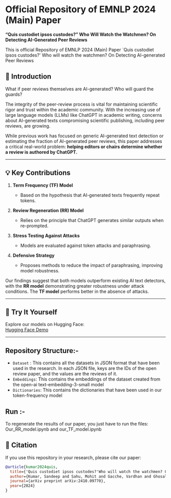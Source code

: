 # Official Repository of EMNLP 2024 (Main) Paper  
**“Quis custodiet ipsos custodes?” Who Will Watch the Watchmen? On Detecting AI-Generated Peer Reviews**

This is official Repository of EMNLP 2024 (Main) Paper `Quis custodiet ipsos custodes?' Who will watch the watchmen? On Detecting AI-generated Peer Reviews

## 🚨 Introduction  
What if peer reviews themselves are AI-generated? Who will guard the guards?

The integrity of the peer-review process is vital for maintaining scientific rigor and trust within the academic community. With the increasing use of large language models (LLMs) like ChatGPT in academic writing, concerns about AI-generated texts compromising scientific publishing, including peer reviews, are growing.

While previous work has focused on generic AI-generated text detection or estimating the fraction of AI-generated peer reviews, this paper addresses a critical real-world problem: **helping editors or chairs determine whether a review is authored by ChatGPT.**

---



## 💡 Key Contributions  
1. **Term Frequency (TF) Model**  
   - Based on the hypothesis that AI-generated texts frequently repeat tokens.

2. **Review Regeneration (RR) Model**  
   - Relies on the principle that ChatGPT generates similar outputs when re-prompted.

3. **Stress Testing Against Attacks**  
   - Models are evaluated against token attacks and paraphrasing.

4. **Defensive Strategy**  
   - Proposes methods to reduce the impact of paraphrasing, improving model robustness.

Our findings suggest that both models outperform existing AI text detectors, with the **RR model** demonstrating greater robustness under attack conditions. The **TF model** performs better in the absence of attacks.

---

## 🚀 Try It Yourself  
Explore our models on Hugging Face:  
[Hugging Face Demo](https://huggingface.co/spaces/AnonymousBabu/frequency-based-ai-text-detection)

---

## Repository Structure:- 
- `Dataset` : This contains all the datasets in JSON format that have been used in the research. In each JSON file, keys are the IDs of the open review paper, and the values are the reviews of it.
- `Embeddings`: This contains the embeddings of the dataset created from the open-ai text-embedding-3-small model
- `Dictionaries`: This contains the dictionaries that have been used in our token-frequency model

## Run :- 
To regenerate the results of our paper, you just have to run the files: Our_RR_model.ipynb and our_TF_model.ipynb 

## 📄 Citation  
If you use this repository in your research, please cite our paper:

```bibtex
@article{kumar2024quis,
  title={'Quis custodiet ipsos custodes?'Who will watch the watchmen? On Detecting AI-generated peer-reviews},
  author={Kumar, Sandeep and Sahu, Mohit and Gacche, Vardhan and Ghosal, Tirthankar and Ekbal, Asif},
  journal={arXiv preprint arXiv:2410.09770},
  year={2024}
}

